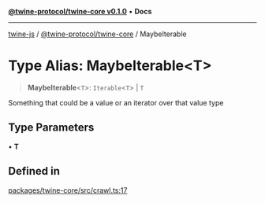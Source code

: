 [**@twine-protocol/twine-core v0.1.0**](../index.md) • **Docs**

***

[twine-js](../../../index.md) / [@twine-protocol/twine-core](../index.md) / MaybeIterable

# Type Alias: MaybeIterable\<T\>

> **MaybeIterable**\<`T`\>: `Iterable`\<`T`\> \| `T`

Something that could be a value or an iterator over that value type

## Type Parameters

• **T**

## Defined in

[packages/twine-core/src/crawl.ts:17](https://github.com/twine-protocol/twine-js/blob/afcd6a4191783e38a824b15e0910dbcaa4196a95/packages/twine-core/src/crawl.ts#L17)

